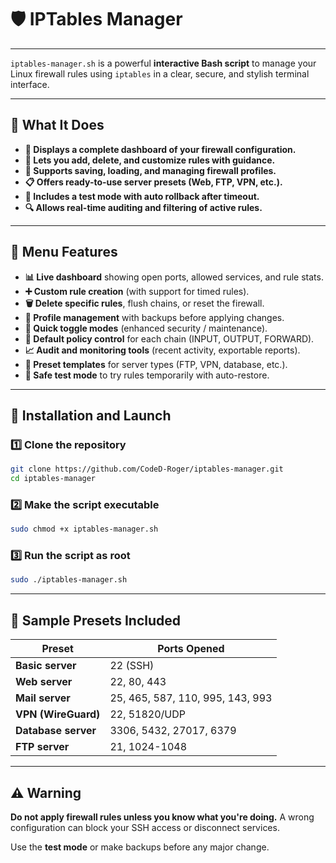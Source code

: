 
# 🛡️ IPTables Manager
---

`iptables-manager.sh` is a powerful **interactive Bash script** to manage your Linux firewall rules using `iptables` in a clear, secure, and stylish terminal interface.

---

## 🔧 What It Does

- **🧭 Displays a complete dashboard of your firewall configuration.**
- **🧩 Lets you add, delete, and customize rules with guidance.**
- **💾 Supports saving, loading, and managing firewall profiles.**
- **📋 Offers ready-to-use server presets (Web, FTP, VPN, etc.).**
- **🧪 Includes a test mode with auto rollback after timeout.**
- **🔍 Allows real-time auditing and filtering of active rules.**

---

## 🎯 Menu Features

- **📊 Live dashboard** showing open ports, allowed services, and rule stats.
- **➕ Custom rule creation** (with support for timed rules).
- **🗑 Delete specific rules**, flush chains, or reset the firewall.
- **💼 Profile management** with backups before applying changes.
- **🚀 Quick toggle modes** (enhanced security / maintenance).
- **🧱 Default policy control** for each chain (INPUT, OUTPUT, FORWARD).
- **📈 Audit and monitoring tools** (recent activity, exportable reports).
- **🧰 Preset templates** for server types (FTP, VPN, database, etc.).
- **🧪 Safe test mode** to try rules temporarily with auto-restore.

---

## 🚀 Installation and Launch

### 1️⃣ Clone the repository
```bash
git clone https://github.com/CodeD-Roger/iptables-manager.git
cd iptables-manager
```

### 2️⃣ Make the script executable
```bash
sudo chmod +x iptables-manager.sh
```

### 3️⃣ Run the script as root
```bash
sudo ./iptables-manager.sh
```

---

## 📜 Sample Presets Included

| Preset | Ports Opened |
|--------|--------------|
| **Basic server** | 22 (SSH) |
| **Web server** | 22, 80, 443 |
| **Mail server** | 25, 465, 587, 110, 995, 143, 993 |
| **VPN (WireGuard)** | 22, 51820/UDP |
| **Database server** | 3306, 5432, 27017, 6379 |
| **FTP server** | 21, 1024-1048 |



---


## ⚠️ Warning

**Do not apply firewall rules unless you know what you're doing.**
A wrong configuration can block your SSH access or disconnect services.

Use the **test mode** or make backups before any major change.
